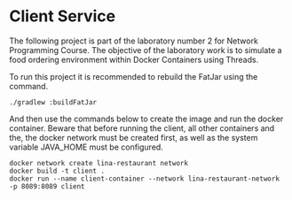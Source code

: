 # Client Service
The following project is part of the laboratory number 2 for Network Programming Course. The objective of the laboratory work is to simulate a food ordering environment within Docker Containers using Threads.

To run this project it is recommended to rebuild the FatJar using the command.

```
./gradlew :buildFatJar  
```    

And then use the commands below to create the image and run the docker container. Beware that before running the client, all other containers and the, the docker network must be created first, as well as the system variable JAVA_HOME must be configured.

```
docker network create lina-restaurant network
docker build -t client .     
docker run --name client-container --network lina-restaurant-network  -p 8089:8089 client
```